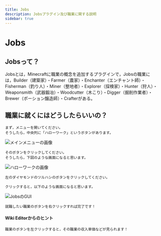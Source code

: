 ```yaml
---
title: Jobs
description: Jobsプラグイン及び職業に関する説明
sidebar: true
---
```


# Jobs

## Jobsって？

Jobsとは，Minecraftに職業の概念を追加するプラグインで，Jobsの職業には，Builder（建築家）・Farmer（農家）・Enchanter（エンチャント師）・Fisherman（釣り人）・Miner（整地者）・Explorer（探検家）・Hunter（狩人）・Weaponsmith（武器鍛冶）・Woodcutter（木こり）・Digger（掘削作業者）・Brewer（ポーション醸造師）・Crafterがある。

## 職業に就くにはどうしたらいいの？

    まず，メニューを開いてください。
    そうしたら，中央列に「ハローワーク」というボタンがあります。

![メインメニューの画像](https://i.imgur.com/9VOe7Pl.png)

    そのボタンをクリックしてください。
    そうしたら，下図のような画面になると思います。

![ハローワークの画像](https://i.imgur.com/xO573Ze.png)

    左のダイヤモンドのツルハシのボタンをクリックしてください。

    クリックすると，以下のような画面になると思います。

![JobsのGUI](https://i.imgur.com/3PcHZMY.png)

    就職したい職業のボタンを右クリックすれば完了です！

#### Wiki Editorからのヒント

    職業のボタンを左クリックすると，その職業の収入単価などが見られます！
